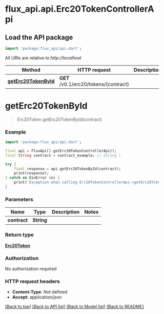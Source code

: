 # flux_api.api.Erc20TokenControllerApi

## Load the API package
```dart
import 'package:flux_api/api.dart';
```

All URIs are relative to *http://localhost*

Method | HTTP request | Description
------------- | ------------- | -------------
[**getErc20TokenById**](Erc20TokenControllerApi.md#geterc20tokenbyid) | **GET** /v0.1/erc20/tokens/{contract} | 


# **getErc20TokenById**
> Erc20Token getErc20TokenById(contract)



### Example
```dart
import 'package:flux_api/api.dart';

final api = FluxApi().getErc20TokenControllerApi();
final String contract = contract_example; // String | 

try {
    final response = api.getErc20TokenById(contract);
    print(response);
} catch on DioError (e) {
    print('Exception when calling Erc20TokenControllerApi->getErc20TokenById: $e\n');
}
```

### Parameters

Name | Type | Description  | Notes
------------- | ------------- | ------------- | -------------
 **contract** | **String**|  | 

### Return type

[**Erc20Token**](Erc20Token.md)

### Authorization

No authorization required

### HTTP request headers

 - **Content-Type**: Not defined
 - **Accept**: application/json

[[Back to top]](#) [[Back to API list]](../README.md#documentation-for-api-endpoints) [[Back to Model list]](../README.md#documentation-for-models) [[Back to README]](../README.md)

